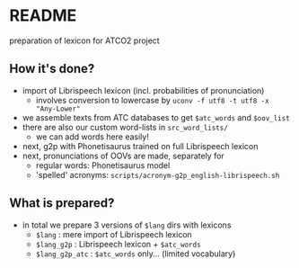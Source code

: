 # README

preparation of lexicon for ATCO2 project

## How it's done?
- import of Librispeech lexicon (incl. probabilities of pronunciation)
   - involves conversion to lowercase by `uconv -f utf8 -t utf8 -x "Any-Lower"`
- we assemble texts from ATC databases to get `$atc_words` and `$oov_list`
- there are also our custom word-lists in `src_word_lists/`
   - we can add words here easily!
- next, g2p with Phonetisaurus trained on full Librispeech lexicon
- next, pronunciations of OOVs are made, separately for
   - regular words: Phonetisaurus model
   - 'spelled' acronyms: `scripts/acronym-g2p_english-librispeech.sh`

## What is prepared?
- in total we prepare 3 versions of `$lang` dirs with lexicons
   - `$lang` : mere import of Librispeech lexicon
   - `$lang_g2p` : Librispeech lexicon + `$atc_words`
   - `$lang_g2p_atc` : `$atc_words` only... (limited vocabulary)
